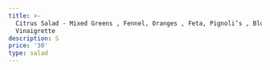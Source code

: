 ```yaml
---
title: >-
  Citrus Salad - Mixed Greens , Fennel, Oranges , Feta, Pignoli’s , Blood Orange
  Vinaigrette 
description: S
price: '30'
type: salad
---
```


